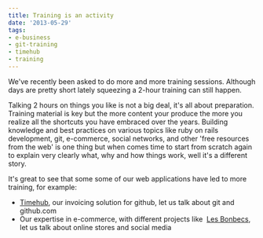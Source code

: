 ```yaml
---
title: Training is an activity
date: '2013-05-29'
tags:
- e-business
- git-training
- timehub
- training
---
```


We've recently been asked to do more and more training sessions. Although days are pretty short lately squeezing a 2-hour training can still happen.

Talking 2 hours on things you like is not a big deal, it's all about preparation. Training material is key but the more content your produce the more you realize all the shortcuts you have embraced over the years. Building knowledge and best practices on various topics like ruby on rails development, git, e-commerce, social networks, and other 'free resources from the web' is one thing but when comes time to start from scratch again to explain very clearly what, why and how things work, well it's a different story.

It's great to see that some some of our web applications have led to more training, for example:

* [Timehub](http://timehub.me), our invoicing solution for github, let us talk about git and github.com
* Our expertise in e-commerce, with different projects like 
[Les Bonbecs](http://blog.yafoy.com/2013/03/les-bonbecs-site-e-commerce-de-bonbons/), let us talk about online stores and social media
